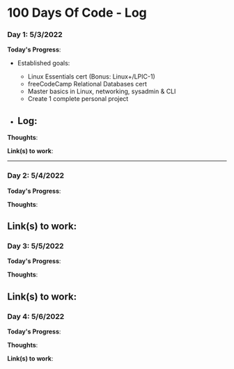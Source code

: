 # 100 Days Of Code - Log


### Day 1: 5/3/2022

**Today's Progress**: 
- Established goals: 
  - Linux Essentials cert (Bonus: Linux+/LPIC-1)
  - freeCodeCamp Relational Databases cert
  - Master basics in Linux, networking, sysadmin & CLI
  - Create 1 complete personal project

- Log:
  -  


**Thoughts**: 

**Link(s) to work**: 

-----------------------------------------------------------------------------------------------------------------------
### Day 2: 5/4/2022

**Today's Progress**: 

**Thoughts**: 

**Link(s) to work**: 
-----------------------------------------------------------------------------------------------------------------------
### Day 3: 5/5/2022

**Today's Progress**: 

**Thoughts**: 

**Link(s) to work**: 
-----------------------------------------------------------------------------------------------------------------------
### Day 4: 5/6/2022

**Today's Progress**: 

**Thoughts**: 

**Link(s) to work**: 
